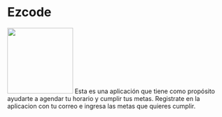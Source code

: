 # Ezcode
<img src=https://i.imgur.com/Smv4ZFe.jpg width=150 height=150>
Esta es una aplicación que tiene como propósito ayudarte a agendar tu horario y cumplir tus metas. Registrate en la aplicacion con tu correo e ingresa las metas que quieres cumplir.
